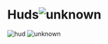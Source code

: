 # Huds![unknown](https://user-images.githubusercontent.com/70888884/173620215-420ca6fd-2160-491e-b1f5-61f540c32ced.png)
![hud](https://user-images.githubusercontent.com/70888884/173620225-d214eb5c-c67e-41bd-9650-6e8b8e667dc3.png)
![unknown](https://user-images.githubusercontent.com/70888884/173620257-3575d8ec-317a-49eb-a1f7-6e113eddf5df.png)
